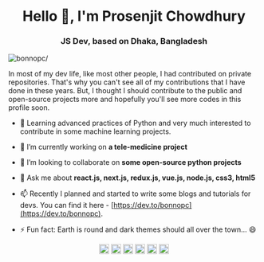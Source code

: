 <h1 align="center">Hello 👋, I'm Prosenjit Chowdhury</h1>
<h3 align="center">JS Dev, based on Dhaka, Bangladesh</h3>
<p align="left"> <img src=https://komarev.com/ghpvc/?username=bonnopc alt=bonnopc/> </p>

In most of my dev life, like most other people, I had contributed on private repositories. That's why you can't see all of my contributions that I have done in these years. But, I thought I should contribute to the public and open-source projects more and hopefully you'll see more codes in this profile soon.

- 🌱 Learning advanced practices of Python and very much interested to contribute in some machine learning projects.

- 🔭 I’m currently working on **a tele-medicine project**

- 👯 I’m looking to collaborate on **some open-source python projects**

- 💬 Ask me about **react.js, next.js, redux.js, vue.js, node.js, css3, html5**

- 📫 Recently I planned and started to write some blogs and tutorials for devs. You can find it here - [https://dev.to/bonnopc](https://dev.to/bonnopc).

- ⚡ Fun fact: Earth is round and dark themes should all over the town... 😄

<p align="center">
<a href=https://dev.to/bonnopc target="blank"><img align="center" src=https://cdn.jsdelivr.net/npm/simple-icons@3.0.1/icons/dev-dot-to.svg alt="bonnopc" height="20" width="20" /></a>
<a href=https://twitter.com/bonnopc target="blank"><img align="center" src=https://cdn.jsdelivr.net/npm/simple-icons@3.0.1/icons/twitter.svg alt="bonnopc" height="20" width="20" /></a>
<a href=https://linkedin.com/in/bonnopc target="blank"><img align="center" src=https://cdn.jsdelivr.net/npm/simple-icons@3.0.1/icons/linkedin.svg alt="bonnopc" height="20" width="20" /></a>
<a href=https://stackoverflow.com/bonnopc target="blank"><img align="center" src=https://cdn.jsdelivr.net/npm/simple-icons@3.0.1/icons/stackoverflow.svg alt="bonnopc" height="20" width="20" /></a>
<a href=https://fb.com/bonnopc target="blank"><img align="center" src=https://cdn.jsdelivr.net/npm/simple-icons@3.0.1/icons/facebook.svg alt="bonnopc" height="20" width="20" /></a>
<a href=https://instagram.com/bonnopc target="blank"><img align="center" src=https://cdn.jsdelivr.net/npm/simple-icons@3.0.1/icons/instagram.svg alt="bonnopc" height="20" width="20" /></a>
</p>

<!--
**bonnopc/bonnopc** is a ✨ _special_ ✨ repository because its `README.md` (this file) appears on your GitHub profile.

Here are some ideas to get you started:

- 🔭 I’m currently working on ...
- 🌱 I’m currently learning ...
- 👯 I’m looking to collaborate on ...
- 🤔 I’m looking for help with ...
- 💬 Ask me about ...
- 📫 How to reach me: ...
- 😄 Pronouns: ...
- ⚡ Fun fact: ...
-->
